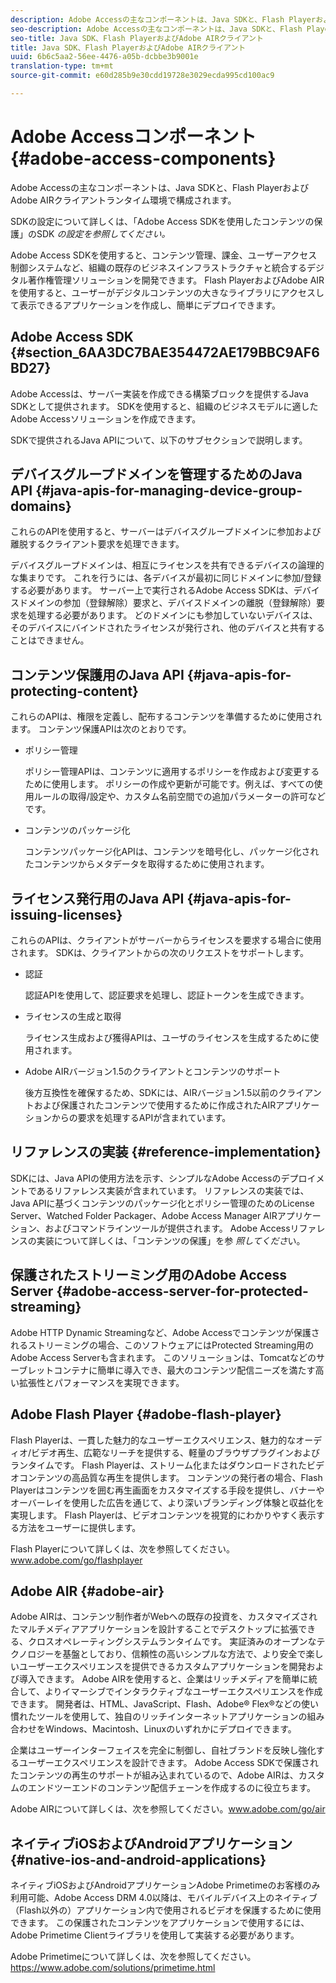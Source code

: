 ```yaml
---
description: Adobe Accessの主なコンポーネントは、Java SDKと、Flash PlayerおよびAdobe AIRクライアントランタイム環境で構成されます。
seo-description: Adobe Accessの主なコンポーネントは、Java SDKと、Flash PlayerおよびAdobe AIRクライアントランタイム環境で構成されます。
seo-title: Java SDK、Flash PlayerおよびAdobe AIRクライアント
title: Java SDK、Flash PlayerおよびAdobe AIRクライアント
uuid: 6b6c5aa2-56ee-4476-a05b-dcbbe3b9001e
translation-type: tm+mt
source-git-commit: e60d285b9e30cdd19728e3029ecda995cd100ac9

---
```



# Adobe Accessコンポーネント{#adobe-access-components}

Adobe Accessの主なコンポーネントは、Java SDKと、Flash PlayerおよびAdobe AIRクライアントランタイム環境で構成されます。

SDKの設定について詳しくは、「Adobe Access SDKを使用したコンテンツの保護」のSDK *の設定を参照してください。*

Adobe Access SDKを使用すると、コンテンツ管理、課金、ユーザーアクセス制御システムなど、組織の既存のビジネスインフラストラクチャと統合するデジタル著作権管理ソリューションを開発できます。 Flash PlayerおよびAdobe AIRを使用すると、ユーザーがデジタルコンテンツの大きなライブラリにアクセスして表示できるアプリケーションを作成し、簡単にデプロイできます。

## Adobe Access SDK {#section_6AA3DC7BAE354472AE179BBC9AF6BD27}

Adobe Accessは、サーバー実装を作成できる構築ブロックを提供するJava SDKとして提供されます。 SDKを使用すると、組織のビジネスモデルに適したAdobe Accessソリューションを作成できます。

SDKで提供されるJava APIについて、以下のサブセクションで説明します。

## デバイスグループドメインを管理するためのJava API {#java-apis-for-managing-device-group-domains}

これらのAPIを使用すると、サーバーはデバイスグループドメインに参加および離脱するクライアント要求を処理できます。

デバイスグループドメインは、相互にライセンスを共有できるデバイスの論理的な集まりです。 これを行うには、各デバイスが最初に同じドメインに参加/登録する必要があります。 サーバー上で実行されるAdobe Access SDKは、デバイスドメインの参加（登録解除）要求と、デバイスドメインの離脱（登録解除）要求を処理する必要があります。 どのドメインにも参加していないデバイスは、そのデバイスにバインドされたライセンスが発行され、他のデバイスと共有することはできません。

## コンテンツ保護用のJava API {#java-apis-for-protecting-content}

これらのAPIは、権限を定義し、配布するコンテンツを準備するために使用されます。 コンテンツ保護APIは次のとおりです。

* ポリシー管理

   ポリシー管理APIは、コンテンツに適用するポリシーを作成および変更するために使用します。 ポリシーの作成や更新が可能です。例えば、すべての使用ルールの取得/設定や、カスタム名前空間での追加パラメーターの許可などです。

* コンテンツのパッケージ化

   コンテンツパッケージ化APIは、コンテンツを暗号化し、パッケージ化されたコンテンツからメタデータを取得するために使用されます。

## ライセンス発行用のJava API {#java-apis-for-issuing-licenses}

これらのAPIは、クライアントがサーバーからライセンスを要求する場合に使用されます。 SDKは、クライアントからの次のリクエストをサポートします。

* 認証

   認証APIを使用して、認証要求を処理し、認証トークンを生成できます。

* ライセンスの生成と取得

   ライセンス生成および獲得APIは、ユーザのライセンスを生成するために使用されます。

* Adobe AIRバージョン1.5のクライアントとコンテンツのサポート

   後方互換性を確保するため、SDKには、AIRバージョン1.5以前のクライアントおよび保護されたコンテンツで使用するために作成されたAIRアプリケーションからの要求を処理するAPIが含まれています。

## リファレンスの実装 {#reference-implementation}

SDKには、Java APIの使用方法を示す、シンプルなAdobe Accessのデプロイメントであるリファレンス実装が含まれています。 リファレンスの実装では、Java APIに基づくコンテンツのパッケージ化とポリシー管理のためのLicense Server、Watched Folder Packager、Adobe Access Manager AIRアプリケーション、およびコマンドラインツールが提供されます。 Adobe Accessリファレンスの実装について詳しくは、「コンテンツの保護」を参 *照してくださ*&#x200B;い。

## 保護されたストリーミング用のAdobe Access Server {#adobe-access-server-for-protected-streaming}

Adobe HTTP Dynamic Streamingなど、Adobe Accessでコンテンツが保護されるストリーミングの場合、このソフトウェアにはProtected Streaming用のAdobe Access Serverも含まれます。 このソリューションは、Tomcatなどのサーブレットコンテナに簡単に導入でき、最大のコンテンツ配信ニーズを満たす高い拡張性とパフォーマンスを実現できます。

## Adobe Flash Player {#adobe-flash-player}

Flash Playerは、一貫した魅力的なユーザーエクスペリエンス、魅力的なオーディオ/ビデオ再生、広範なリーチを提供する、軽量のブラウザプラグインおよびランタイムです。 Flash Playerは、ストリーム化またはダウンロードされたビデオコンテンツの高品質な再生を提供します。 コンテンツの発行者の場合、Flash Playerはコンテンツを囲む再生画面をカスタマイズする手段を提供し、バナーやオーバーレイを使用した広告を通じて、より深いブランディング体験と収益化を実現します。 Flash Playerは、ビデオコンテンツを視覚的にわかりやすく表示する方法をユーザーに提供します。

Flash Playerについて詳しくは、次を参照してください。www.adobe.com/go/flashplayer [](https://www.adobe.com/go/flashplayer)

## Adobe AIR {#adobe-air}

Adobe AIRは、コンテンツ制作者がWebへの既存の投資を、カスタマイズされたマルチメディアアプリケーションを設計することでデスクトップに拡張できる、クロスオペレーティングシステムランタイムです。 実証済みのオープンなテクノロジーを基盤としており、信頼性の高いシンプルな方法で、より安全で楽しいユーザーエクスペリエンスを提供できるカスタムアプリケーションを開発および導入できます。 Adobe AIRを使用すると、企業はリッチメディアを簡単に統合して、よりイマーシブでインタラクティブなユーザーエクスペリエンスを作成できます。 開発者は、HTML、JavaScript、Flash、Adobe® Flex®などの使い慣れたツールを使用して、独自のリッチインターネットアプリケーションの組み合わせをWindows、Macintosh、Linuxのいずれかにデプロイできます。

企業はユーザーインターフェイスを完全に制御し、自社ブランドを反映し強化するユーザーエクスペリエンスを設計できます。 Adobe Access SDKで保護されたコンテンツの再生のサポートが組み込まれているので、Adobe AIRは、カスタムのエンドツーエンドのコンテンツ配信チェーンを作成するのに役立ちます。

Adobe AIRについて詳しくは、次を参照してください。www.adobe.com/go/air [](https://www.adobe.com/go/air)

## ネイティブiOSおよびAndroidアプリケーション {#native-ios-and-android-applications}

ネイティブiOSおよびAndroidアプリケーションAdobe Primetimeのお客様のみ利用可能、Adobe Access DRM 4.0以降は、モバイルデバイス上のネイティブ（Flash以外の）アプリケーション内で使用されるビデオを保護するために使用できます。 この保護されたコンテンツをアプリケーションで使用するには、Adobe Primetime Clientライブラリを使用して実装する必要があります。

Adobe Primetimeについて詳しくは、次を参照してください。https://www.adobe.com/solutions/primetime.html [](https://www.adobe.com/solutions/primetime.html)